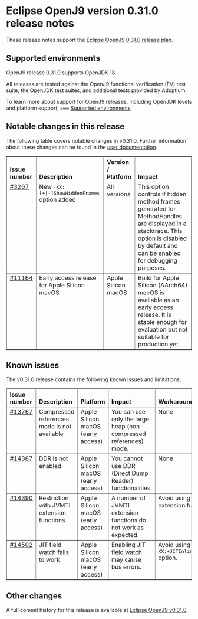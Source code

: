 <!--
* Copyright (c) 2021, 2022 IBM Corp. and others
*
* This program and the accompanying materials are made
* available under the terms of the Eclipse Public License 2.0
* which accompanies this distribution and is available at
* https://www.eclipse.org/legal/epl-2.0/ or the Apache
* License, Version 2.0 which accompanies this distribution and
* is available at https://www.apache.org/licenses/LICENSE-2.0.
*
* This Source Code may also be made available under the
* following Secondary Licenses when the conditions for such
* availability set forth in the Eclipse Public License, v. 2.0
* are satisfied: GNU General Public License, version 2 with
* the GNU Classpath Exception [1] and GNU General Public
* License, version 2 with the OpenJDK Assembly Exception [2].
*
* [1] https://www.gnu.org/software/classpath/license.html
* [2] http://openjdk.java.net/legal/assembly-exception.html
*
* SPDX-License-Identifier: EPL-2.0 OR Apache-2.0 OR GPL-2.0 WITH
* Classpath-exception-2.0 OR LicenseRef-GPL-2.0 WITH Assembly-exception
-->

# Eclipse OpenJ9 version 0.31.0 release notes

These release notes support the [Eclipse OpenJ9 0.31.0 release plan](https://projects.eclipse.org/projects/technology.openj9/releases/0.31.0/plan).

## Supported environments

OpenJ9 release 0.31.0 supports OpenJDK 18.

All releases are tested against the OpenJ9 functional verification (FV) test suite, the OpenJDK test suites, and additional tests provided by Adoptium.

To learn more about support for OpenJ9 releases, including OpenJDK levels and platform support, see [Supported environments](https://eclipse.org/openj9/docs/openj9_support/index.html).

## Notable changes in this release

The following table covers notable changes in v0.31.0. Further information about these changes can be found in the [user documentation](https://eclipse-openj9.github.io/openj9-docs/version0.31/).

<table cellpadding="4" cellspacing="0" summary="" width="100%" rules="all" frame="border" border="1"><thead align="left">
<tr>
<th valign="bottom">Issue number</th>
<th valign="bottom">Description</th>
<th valign="bottom">Version / Platform</th>
<th valign="bottom">Impact</th>
</tr>
</thead>
<tbody>

<tr>
<td valign="top"><a href="https://github.com/eclipse-openj9/openj9/pull/3627">#3267</a></td>
<td valign="top">New <tt>-XX:[+|-]ShowHiddenFrames</tt> option added</td>
<td valign="top">All versions</td>
<td valign="top">This option controls if hidden method frames generated for MethodHandles are displayed in a stacktrace. This option is disabled by default and can be enabled for debugging purposes.</td>
</tr>

<tr>
<td valign="top"><a href="https://github.com/eclipse-openj9/openj9/issues/11164">#11164</a></td>
<td valign="top">Early access release for Apple Silicon macOS</td>
<td valign="top">Apple Silicon macOS</td>
<td valign="top">Build for Apple Silicon (AArch64) macOS is available as an early access release.  It is stable enough for evaluation but not suitable for production yet.</td>
</tr>

</tbody>
</table>

## Known issues

The v0.31.0 release contains the following known issues and limitations:

<table cellpadding="4" cellspacing="0" summary="" width="100%" rules="all" frame="border" border="1">
<thead align="left">
<tr>
<th valign="bottom">Issue number</th>
<th valign="bottom">Description</th>
<th valign="bottom">Platform</th>
<th valign="bottom">Impact</th>
<th valign="bottom">Workaround</th>
</tr>
</thead>

<tbody>
<tr>
<td valign="top"><a href="https://github.com/eclipse-openj9/openj9/issues/13767">#13767</a></td>
<td valign="top">Compressed references mode is not available</td>
<td valign="top">Apple Silicon macOS (early access)</td>
<td valign="top">You can use only the large heap (non-compressed references) mode.</td>
<td valign="top">None</td>
</tr>

<tr>
<td valign="top"><a href="https://github.com/eclipse-openj9/openj9/issues/14387">#14387</a></td>
<td valign="top">DDR is not enabled</td>
<td valign="top">Apple Silicon macOS (early access)</td>
<td valign="top">You cannot use DDR (Direct Dump Reader) functionalities.</td>
<td valign="top">None</td>
</tr>

<tr>
<td valign="top"><a href="https://github.com/eclipse-openj9/openj9/issues/14390">#14390</a></td>
<td valign="top">Restriction with JVMTI extension functions</td>
<td valign="top">Apple Silicon macOS (early access)</td>
<td valign="top">A number of JVMTI extension functions do not work as expected.</td>
<td valign="top">Avoid using JVMTI extension functions.</td>
</tr>

<tr>
<td valign="top"><a href="https://github.com/eclipse-openj9/openj9/issues/14502">#14502</a></td>
<td valign="top">JIT field watch fails to work</td>
<td valign="top">Apple Silicon macOS (early access)</td>
<td valign="top">Enabling JIT field watch may cause bus errors.</td>
<td valign="top">Avoid using the <tt>-XX:+JITInlineWatches</tt> option.</td>
</tr>

</tbody>
</table>

## Other changes

A full commit history for this release is available at [Eclipse OpenJ9 v0.31.0](https://github.com/eclipse-openj9/openj9/releases/tag/openj9-0.31.0).
